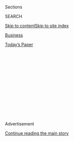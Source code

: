 <div id="app">

<div>

<div>

<div>

<div class="NYTAppHideMasthead css-1q2w90k e1suatyy0">

<div class="section css-ui9rw0 e1suatyy2">

<div class="css-eph4ug er09x8g0">

<div class="css-6n7j50">

</div>

<span class="css-1dv1kvn">Sections</span>

<div class="css-10488qs">

<span class="css-1dv1kvn">SEARCH</span>

</div>

[Skip to content](#site-content)[Skip to site
index](#site-index)

</div>

<div id="masthead-section-label" class="css-1wr3we4 eaxe0e00">

[Business](https://www.nytimes3xbfgragh.onion/section/business)

</div>

<div class="css-10698na e1huz5gh0">

</div>

</div>

<div id="masthead-bar-one" class="section hasLinks css-15hmgas e1csuq9d3">

<div class="css-uqyvli e1csuq9d0">

</div>

<div class="css-1uqjmks e1csuq9d1">

</div>

<div class="css-9e9ivx">

[](https://myaccount.nytimes3xbfgragh.onion/auth/login?response_type=cookie&client_id=vi)

</div>

<div class="css-1bvtpon e1csuq9d2">

[Today’s
Paper](https://www.nytimes3xbfgragh.onion/section/todayspaper)

</div>

</div>

</div>

</div>

<div data-aria-hidden="false">

<div id="site-content" data-role="main">

<div>

<div class="css-1aor85t" style="opacity:0.000000001;z-index:-1;visibility:hidden">

<div class="css-1hqnpie">

<div class="css-epjblv">

<span class="css-17xtcya">[Business](/section/business)</span><span class="css-x15j1o">|</span><span class="css-fwqvlz">Driving
Across the Globe to Fight Child
Trafficking</span>

</div>

<div class="css-k008qs">

<div class="css-1iwv8en">

<span class="css-18z7m18"></span>

<div>

</div>

</div>

<span class="css-1n6z4y">https://nyti.ms/2XjmZue</span>

<div class="css-1705lsu">

<div class="css-4xjgmj">

<div class="css-4skfbu" data-role="toolbar" data-aria-label="Social Media Share buttons, Save button, and Comments Panel with current comment count" data-testid="share-tools">

  - 
  - 
  - 
  - 
    
    <div class="css-6n7j50">
    
    </div>

  - 

</div>

</div>

</div>

</div>

</div>

</div>

<div id="NYT_TOP_BANNER_REGION" class="css-13pd83m">

</div>

<div id="top-wrapper" class="css-1sy8kpn">

<div id="top-slug" class="css-l9onyx">

Advertisement

</div>

[Continue reading the main
story](#after-top)

<div class="ad top-wrapper" style="text-align:center;height:100%;display:block;min-height:250px">

<div id="top" class="place-ad" data-position="top" data-size-key="top">

</div>

</div>

<div id="after-top">

</div>

</div>

<div>

<div id="sponsor-wrapper" class="css-1hyfx7x">

<div id="sponsor-slug" class="css-19vbshk">

Supported by

</div>

[Continue reading the main
story](#after-sponsor)

<div id="sponsor" class="ad sponsor-wrapper" style="text-align:center;height:100%;display:block">

</div>

<div id="after-sponsor">

</div>

</div>

<div class="css-186x18t">

Wheels

</div>

<div class="css-1vkm6nb ehdk2mb0">

# Driving Across the Globe to Fight Child Trafficking

</div>

Renée Brinkerhoff has been on a quest, on almost every continent, to use
racing “as a platform to do something about” a global scourge. Next
stop, Antarctica.

<div class="css-79elbk" data-testid="photoviewer-wrapper">

<div class="css-z3e15g" data-testid="photoviewer-wrapper-hidden">

</div>

<div class="css-1a48zt4 ehw59r15" data-testid="photoviewer-children">

![<span class="css-16f3y1r e13ogyst0" data-aria-hidden="true">Renée
Brinkerhoff, right, with Juliette Brinkerhoff, her daughter and
navigator, at the 2019 East African Safari Classic
Rally.</span><span class="css-cnj6d5 e1z0qqy90" itemprop="copyrightHolder"><span class="css-1ly73wi e1tej78p0">Credit...</span><span><span>Christina
Brinkerhoff</span></span></span>](https://static01.graylady3jvrrxbe.onion/images/2020/08/03/business/02wheels1-print/02wheels-1-articleLarge.jpg?quality=75&auto=webp&disable=upscale)

</div>

</div>

<div class="css-18e8msd">

<div class="css-vp77d3 epjyd6m0">

<div class="css-1baulvz">

By <span class="css-1baulvz last-byline" itemprop="name">Mercedes
Lilienthal</span>

</div>

</div>

  - Aug. 2,
    2020

  - 
    
    <div class="css-4xjgmj">
    
    <div class="css-d8bdto" data-role="toolbar" data-aria-label="Social Media Share buttons, Save button, and Comments Panel with current comment count" data-testid="share-tools">
    
      - 
      - 
      - 
      - 
        
        <div class="css-6n7j50">
        
        </div>
    
      - 
    
    </div>
    
    </div>

</div>

</div>

<div class="section meteredContent css-1r7ky0e" name="articleBody" itemprop="articleBody">

<div class="css-1fanzo5 StoryBodyCompanionColumn">

<div class="css-53u6y8">

It wasn’t until Renée Brinkerhoff’s last of four children departed for
college that her life changed forever.

“At the age of 55, I had a realization,” Ms. Brinkerhoff said. It was
reassuringly simple and dauntingly complex: “One day, I’m going to race
a car.”

She chose road rallying; competing on a racetrack held little interest.
Road rallies, however, would bring her through countless landscapes with
captivating scenery. She was sold. Still, she was a novice, and she
would have to overcome huge obstacles, “of which fear was primary,” she
said.

So in 2013, she founded **** [Valkyrie
Racing](https://www.valkyrieracing.com/) with one chief goal: to break
barriers for women. The name “Valkyrie” comes from Norse mythology,
where women warriors saved the worthy from the field of battle and
restored their life in Valhalla. Ms. Brinkerhoff thinks of them as
warriors who are strong yet compassionate.

</div>

</div>

<div class="css-1fanzo5 StoryBodyCompanionColumn">

<div class="css-53u6y8">

She hardly started small, beginning her racing career in La Carrera
Panamericana, a treacherous 2,000-mile road rally across Mexico
considered one of the most dangerous in the world. She proved she was a
natural, too, reaching the podium in her first try, and on subsequent
entries, too.

</div>

</div>

<div class="css-79elbk" data-testid="photoviewer-wrapper">

<div class="css-z3e15g" data-testid="photoviewer-wrapper-hidden">

</div>

<div class="css-1a48zt4 ehw59r15" data-testid="photoviewer-children">

![<span class="css-16f3y1r e13ogyst0" data-aria-hidden="true">Ms.
Brinkerhoff meeting with children during the 2017 Carrera Panamericana
in
Mexico.</span><span class="css-cnj6d5 e1z0qqy90" itemprop="copyrightHolder"><span class="css-1ly73wi e1tej78p0">Credit...</span><span>Rene
Castillejos</span></span>](https://static01.graylady3jvrrxbe.onion/images/2020/08/02/business/02wheels-2/02wheels-2-articleLarge.jpg?quality=75&auto=webp&disable=upscale)

</div>

</div>

<div class="css-1fanzo5 StoryBodyCompanionColumn">

<div class="css-53u6y8">

Her ambitions were larger still. “We found we had a ‘voice’, though
small,” said Ms. Brinkerhoff, who is now 64 and lives in Colorado.
“People were listening to our unique story. We thought if we did
something on a bigger scale, a global scale, we could potentially have a
bigger voice. That was the impetus for Project 356 World Rally Tour.”

Her tour would encompass six rallies and one ultimate challenge: a drive
on every continent, all while piloting one vehicle — her classic Porsche
356, for which she named the project.

And for her project, she chose the most challenging races on each
continent. Beijing to Paris (otherwise known as Peking to Paris):
crossing so many countries and time zones. The East African Safari
Classic: the most difficult off-tarmac classic car rally in the world.
Each rally has its unique challenges; she wanted to be a groundbreaking
part with each of them.

</div>

</div>

<div class="css-1fanzo5 StoryBodyCompanionColumn">

<div class="css-53u6y8">

When she started Project 356, Ms. Brinkerhoff also saw the event as a
way to give back. “At this same time, we started our philanthropic arm,
[Valkyrie Gives](https://www.valkyriegives.org/),” she said. “The idea
was to use our racing as a platform to do something about child
trafficking worldwide.”

“The mission to fight child trafficking found me, I didn’t choose it,”
she added. A few critical coincidences led her to this cause. “It became
apparent to me I was supposed to do everything I could to fight for
these children.”

By chance, Ms. Brinkerhoff met an F.B.I. agent whose job was to track
down peddlers of child pornography. In another chance encounter, she saw
a man on an airport bus viewing an illicit image of a young child on his
phone.

“I do not believe in coincidence, and knew I was being told to do
something about this,” she said. “I began researching this crime and
learned child pornography fuels child trafficking and that this was a
massive global
problem.”

</div>

</div>

<div class="css-79elbk" data-testid="photoviewer-wrapper">

<div class="css-z3e15g" data-testid="photoviewer-wrapper-hidden">

</div>

<div class="css-1a48zt4 ehw59r15" data-testid="photoviewer-children">

<div class="css-1xdhyk6 erfvjey0">

<span class="css-1ly73wi e1tej78p0">Image</span>

<div class="css-zjzyr8">

<div data-testid="lazyimage-container" style="height:273.2444444444444px">

</div>

</div>

</div>

<span class="css-16f3y1r e13ogyst0" data-aria-hidden="true">Driving
through the mud in the East African Safari Classic
Rally.</span><span class="css-cnj6d5 e1z0qqy90" itemprop="copyrightHolder"><span class="css-1ly73wi e1tej78p0">Credit...</span><span>John
Bennie</span></span>

</div>

</div>

<div class="css-1fanzo5 StoryBodyCompanionColumn">

<div class="css-53u6y8">

Her adventurous spirit may owe something to her childhood. Her early
years were split between a small beach town in Southern California and
also Southeast Asia during the height of the Cold War. She and her
family lived in Hong Kong during [Mao Zedong’s Cultural
Revolution](https://www.nytimes3xbfgragh.onion/2016/05/15/world/asia/china-cultural-revolution-explainer.html),
and they lived in Laos at the end of the Vietnam War.

To date, Ms. Brinkerhoff has rallied her way through all but one major
challenge. She has competed in 17 countries on six continents. [She will
soon face](https://www.youtube.com/channel/UCElmKq1ePnGrPKPqH1fIqLg) her
most difficult endeavor — Antarctica, where she and her team will race,
alone, against extreme elements. The plan is to cover 356 miles on ice,
and if successful, notch a land speed record on a blue ice runway at
Union Glacier. Once finished, Ms. Brinkerhoff will have raced nearly
20,000 miles.

</div>

</div>

<div class="css-1fanzo5 StoryBodyCompanionColumn">

<div class="css-53u6y8">

Ms. Brinkerhoff and team have had many challenges along the way. Corrupt
custom agents held the Porsche and its parts until they bribed their way
past. Accidents and broken parts, like a crash at the 2015 Carrera
Panamericana race, kept them on their toes. Delays crossing oceans and
new rally regulations tested their patience.

More pedestrian issues posed hurdles, as well, like racing at elevations
of up to 16,000 feet and competing in new terrain that was different
than what they had prepared for. The tour pushed their skills beyond
capacity. Even language barriers caused hiccups.

Toughest among their challenges was the East African Safari Classic late
last year across Kenya and Tanzania. “It was the rainiest season in 40
years and the roads, already chosen for their difficulty, were more
treacherous than planned,” said Ms. Brinkerhoff, who was a novice again
in this kind of terrain. Deep sand, thick mud and treacherous water
crossings made it difficult for all competitors.

Adding to the adversity, the front right steering arm wasn’t holding up.
It couldn’t withstand the severe terrain and repeatedly failed.
Eventually, the issue was corrected and Ms. Brinkerhoff and her
navigator crossed the finish line.

To date, Valkyrie Gives has raised approximately $200,000 to help fight
child trafficking. All donations have gone directly to charitable
organizations around the world: Mexico, Australia, Peru, China,
Mongolia, Kazakhstan, Russia, the Netherlands, Kenya, Cambodia, Thailand
and the United States.

Ms. Brinkerhoff said she had also “participated in undercover operations
to gather evidence for law enforcement to arrest and prosecute
traffickers.” She once spent two weeks in Southeast Asia working with
the Exodus Road, a nonprofit organization with seven offices worldwide
and a staff of 72 that finds and frees victims of trafficking. Since the
group’s inception, it has rescued more than 1,500 victims and aided in
the arrest of 600 traffickers and pedophiles, it says.

Matt Parker, an Exodus Road co-founder and the acting chief executive,
met Ms. Brinkerhoff several years ago at his Colorado Springs office.
“She came to my office and once I heard her remarkable story, we began
a working relationship,” he said.

</div>

</div>

<div class="css-1fanzo5 StoryBodyCompanionColumn">

<div class="css-53u6y8">

“Renée is one of the most genuine people I’ve ever met, and the world is
full of people who want to see trafficking end,” Mr. Parker added. “But
I wish it was full of people like Renée who will actually *do* something
about
it.”

</div>

</div>

<div class="css-79elbk" data-testid="photoviewer-wrapper">

<div class="css-z3e15g" data-testid="photoviewer-wrapper-hidden">

</div>

<div class="css-1a48zt4 ehw59r15" data-testid="photoviewer-children">

<div class="css-1xdhyk6 erfvjey0">

<span class="css-1ly73wi e1tej78p0">Image</span>

<div class="css-zjzyr8">

<div data-testid="lazyimage-container" style="height:276.46666666666664px">

</div>

</div>

</div>

<span class="css-16f3y1r e13ogyst0" data-aria-hidden="true">By Day Four
of the East African rally, Valkyrie Racing was getting accustomed to the
unique landscapes and terrain — including this wooden bridge
crossing.</span><span class="css-cnj6d5 e1z0qqy90" itemprop="copyrightHolder"><span class="css-1ly73wi e1tej78p0">Credit...</span><span>John
Bennie</span></span>

</div>

</div>

<div class="css-1fanzo5 StoryBodyCompanionColumn">

<div class="css-53u6y8">

In November, before the rally in East Africa, Ms. Brinkerhoff and her
team arrived early to meet with a group they had supported in Kenya.
“When we go to a country to race,” she said, “we try to visit the
child trafficking charity we have chosen for support.”

The charity this time was Awareness Against Human Trafficking, and
Sophie Otiende, the program consultant, shared a story about two young
girls who had tried to commit suicide just a night before. “They were
waiting to be repatriated to their country,” Ms. Otiende told the group.
“They were losing hope of ever returning home.”

The girls wouldn’t be treated without making a cash prepayment to the
hospital. The Valkyrie Gives foundation immediately donated the funds to
get the girls admitted to the hospital.

The rallies are thrilling, Ms. Brinkerhoff said, but making a difference
for children is the most rewarding. “The memories of the children around
the world that we have been blessed to touch and their innocent faces
will forever be in our minds and hearts,” she said.

“Since I started racing, I have always believed it was what I was being
called to do,” she added. “Faith has allowed me to push through the many
fears I’ve faced.”

</div>

</div>

<div>

</div>

</div>

<div>

</div>

<div>

</div>

<div>

</div>

<div>

<div id="bottom-wrapper" class="css-1ede5it">

<div id="bottom-slug" class="css-l9onyx">

Advertisement

</div>

[Continue reading the main
story](#after-bottom)

<div id="bottom" class="ad bottom-wrapper" style="text-align:center;height:100%;display:block;min-height:90px">

</div>

<div id="after-bottom">

</div>

</div>

</div>

</div>

</div>

## Site Index

<div>

</div>

## Site Information Navigation

  - [© <span>2020</span> <span>The New York Times
    Company</span>](https://help.nytimes3xbfgragh.onion/hc/en-us/articles/115014792127-Copyright-notice)

<!-- end list -->

  - [NYTCo](https://www.nytco.com/)
  - [Contact
    Us](https://help.nytimes3xbfgragh.onion/hc/en-us/articles/115015385887-Contact-Us)
  - [Work with us](https://www.nytco.com/careers/)
  - [Advertise](https://nytmediakit.com/)
  - [T Brand Studio](http://www.tbrandstudio.com/)
  - [Your Ad
    Choices](https://www.nytimes3xbfgragh.onion/privacy/cookie-policy#how-do-i-manage-trackers)
  - [Privacy](https://www.nytimes3xbfgragh.onion/privacy)
  - [Terms of
    Service](https://help.nytimes3xbfgragh.onion/hc/en-us/articles/115014893428-Terms-of-service)
  - [Terms of
    Sale](https://help.nytimes3xbfgragh.onion/hc/en-us/articles/115014893968-Terms-of-sale)
  - [Site
    Map](https://spiderbites.nytimes3xbfgragh.onion)
  - [Help](https://help.nytimes3xbfgragh.onion/hc/en-us)
  - [Subscriptions](https://www.nytimes3xbfgragh.onion/subscription?campaignId=37WXW)

</div>

</div>

</div>

</div>

